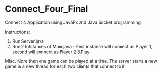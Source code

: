 # Connect_Four_Final
Connect 4 Application using JavaFx and Java Socket programming
 
 
Instructions:
1. Run Server.java
2. Run 2 Intstances of Main.java - First instance will connect as Player 1, second will connect as Player 2 
3.Play
 
 
Misc. More then one game can be played at a time. The server starts a new game in a new thread for each two clients that connect to it 

